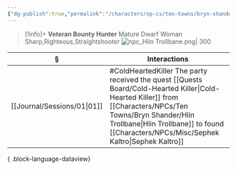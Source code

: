 ```yaml
---
{"dg-publish":true,"permalink":"/characters/np-cs/ten-towns/bryn-shander/hlin-trollbane/"}
---
```



> [!info]+
> **Veteran Bounty Hunter**
> Mature Dwarf Woman
> Sharp,Righteous,Straightshooter
> ![npc_Hlin Trollbane.png| 300](/img/user/_attachments/npcs/npc_Hlin%20Trollbane.png)

| §                              | Interactions                                                                                                               |
| ------------------------------ | -------------------------------------------------------------------------------------------------------------------------- |
| [[Journal/Sessions/01\|01]] | #ColdHeartedKiller The party received the quest [[Quests Board/Cold-Hearted Killer\|Cold-Hearted Killer]] from [[Characters/NPCs/Ten Towns/Bryn Shander/Hlin Trollbane\|Hlin Trollbane]] to found [[Characters/NPCs/Misc/Sephek Kaltro\|Sephek Kaltro]] |

{ .block-language-dataview}